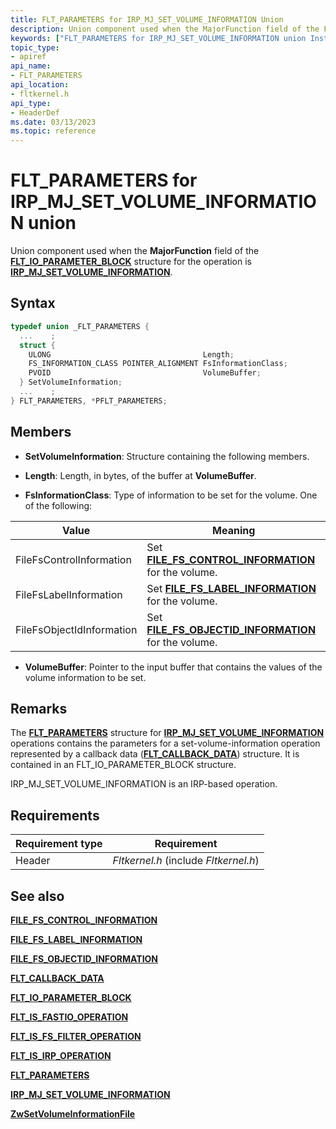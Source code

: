 ```yaml
---
title: FLT_PARAMETERS for IRP_MJ_SET_VOLUME_INFORMATION Union
description: Union component used when the MajorFunction field of the FLT_IO_PARAMETER_BLOCK structure for the operation is IRP_MJ_SET_VOLUME_INFORMATION.
keywords: ["FLT_PARAMETERS for IRP_MJ_SET_VOLUME_INFORMATION union Installable File System Drivers", "FLT_PARAMETERS union Installable File System Drivers", "PFLT_PARAMETERS union pointer Installable File System Drivers"]
topic_type:
- apiref
api_name:
- FLT_PARAMETERS
api_location:
- fltkernel.h
api_type:
- HeaderDef
ms.date: 03/13/2023
ms.topic: reference
---
```


# FLT_PARAMETERS for IRP_MJ_SET_VOLUME_INFORMATION union

Union component used when the **MajorFunction** field of the [**FLT_IO_PARAMETER_BLOCK**](/windows-hardware/drivers/ddi/fltkernel/ns-fltkernel-_flt_io_parameter_block) structure for the operation is [**IRP_MJ_SET_VOLUME_INFORMATION**](irp-mj-set-volume-information.md).

## Syntax

``` C
typedef union _FLT_PARAMETERS {
  ...    ;
  struct {
    ULONG                                  Length;
    FS_INFORMATION_CLASS POINTER_ALIGNMENT FsInformationClass;
    PVOID                                  VolumeBuffer;
  } SetVolumeInformation;
  ...    ;
} FLT_PARAMETERS, *PFLT_PARAMETERS;
```

## Members

- **SetVolumeInformation**: Structure containing the following members.

- **Length**: Length, in bytes, of the buffer at **VolumeBuffer**.

- **FsInformationClass**: Type of information to be set for the volume. One of the following:

| Value | Meaning |
| ----- | ------- |
| FileFsControlInformation | Set [**FILE_FS_CONTROL_INFORMATION**](/windows-hardware/drivers/ddi/ntifs/ns-ntifs-_file_fs_control_information) for the volume. |
| FileFsLabelInformation | Set [**FILE_FS_LABEL_INFORMATION**](/windows-hardware/drivers/ddi/ntddk/ns-ntddk-_file_fs_label_information) for the volume. |
| FileFsObjectIdInformation | Set [**FILE_FS_OBJECTID_INFORMATION**](/windows-hardware/drivers/ddi/ntddk/ns-ntddk-_file_fs_objectid_information) for the volume. |

- **VolumeBuffer**: Pointer to the input buffer that contains the values of the volume information to be set.

## Remarks

The [**FLT_PARAMETERS**](/windows-hardware/drivers/ddi/fltkernel/ns-fltkernel-_flt_parameters) structure for [**IRP_MJ_SET_VOLUME_INFORMATION**](irp-mj-set-volume-information.md) operations contains the parameters for a set-volume-information operation represented by a callback data ([**FLT_CALLBACK_DATA**](/windows-hardware/drivers/ddi/fltkernel/ns-fltkernel-_flt_callback_data)) structure. It is contained in an FLT_IO_PARAMETER_BLOCK structure.

IRP_MJ_SET_VOLUME_INFORMATION is an IRP-based operation.

## Requirements

| Requirement type | Requirement |
| ---------------- | ----------- |
| Header | *Fltkernel.h* (include *Fltkernel.h*) |

## See also

[**FILE_FS_CONTROL_INFORMATION**](/windows-hardware/drivers/ddi/ntifs/ns-ntifs-_file_fs_control_information)

[**FILE_FS_LABEL_INFORMATION**](/windows-hardware/drivers/ddi/ntddk/ns-ntddk-_file_fs_label_information)

[**FILE_FS_OBJECTID_INFORMATION**](/windows-hardware/drivers/ddi/ntddk/ns-ntddk-_file_fs_objectid_information)

[**FLT_CALLBACK_DATA**](/windows-hardware/drivers/ddi/fltkernel/ns-fltkernel-_flt_callback_data)

[**FLT_IO_PARAMETER_BLOCK**](/windows-hardware/drivers/ddi/fltkernel/ns-fltkernel-_flt_io_parameter_block)

[**FLT_IS_FASTIO_OPERATION**](/windows-hardware/drivers/ddi/index)

[**FLT_IS_FS_FILTER_OPERATION**](/previous-versions/ff544648(v=vs.85))

[**FLT_IS_IRP_OPERATION**](/previous-versions/ff544654(v=vs.85))

[**FLT_PARAMETERS**](/windows-hardware/drivers/ddi/fltkernel/ns-fltkernel-_flt_parameters)

[**IRP_MJ_SET_VOLUME_INFORMATION**](irp-mj-set-volume-information.md)

[**ZwSetVolumeInformationFile**](/windows-hardware/drivers/ddi/ntifs/nf-ntifs-zwsetvolumeinformationfile)

